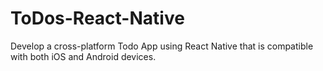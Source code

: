 # ToDos-React-Native
Develop a cross-platform Todo App using React Native that is compatible with both iOS and Android devices. 

